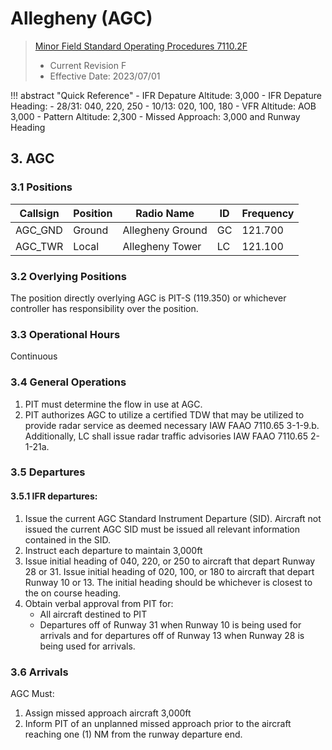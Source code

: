 # Allegheny (AGC)
> [Minor Field Standard Operating Procedures 7110.2F](../../authority-sections/7110.2F-authority.md)
> - Current Revision F
> - Effective Date: 2023/07/01

!!! abstract "Quick Reference"
    - IFR Depature Altitude: 3,000
    - IFR Depature Heading:
        - 28/31: 040, 220, 250
        - 10/13: 020, 100, 180
    - VFR Altitude: AOB 3,000
    - Pattern Altitude: 2,300
    - Missed Approach: 3,000 and Runway Heading


## 3. AGC

### 3.1 Positions
| Callsign | Position | Radio Name | ID | Frequency |
| -- | -- | -- | -- | -- |
| AGC_GND | Ground | Allegheny Ground | GC | 121.700 |
| AGC_TWR | Local | Allegheny Tower | LC | 121.100 |

### 3.2 Overlying Positions
The position directly overlying AGC is PIT-S (119.350) or whichever controller has responsibility over the position.

### 3.3 Operational Hours
Continuous

### 3.4 General Operations
1. PIT must determine the flow in use at AGC.
2. PIT authorizes AGC to utilize a certified TDW that may be utilized to provide radar service as deemed necessary IAW FAAO 7110.65 3-1-9.b. Additionally, LC shall issue radar traffic advisories IAW FAAO 7110.65 2-1-21a.

### 3.5 Departures
#### 3.5.1 IFR departures:
1. Issue the current AGC Standard Instrument Departure (SID). Aircraft not issued the current AGC SID must be issued all relevant information contained in the SID.
2. Instruct each departure to maintain 3,000ft
3. Issue initial heading of 040, 220, or 250 to aircraft that depart Runway 28 or 31. Issue initial heading of 020, 100, or 180 to aircraft that depart Runway 10 or 13. The initial heading should be whichever is closest to the on course heading.
4. Obtain verbal approval from PIT for:
    - All aircraft destined to PIT
    - Departures off of Runway 31 when Runway 10 is being used for arrivals and for departures off of Runway 13 when Runway 28 is being used for arrivals.

### 3.6 Arrivals
AGC Must:
1. Assign missed approach aircraft 3,000ft
2. Inform PIT of an unplanned missed approach prior to the aircraft reaching one (1) NM from the runway departure end.

